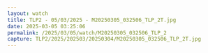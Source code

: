 ```yaml
---
layout: watch
title: TLP2 - 05/03/2025 - M20250305_032506_TLP_2T.jpg
date: 2025-03-05 03:25:06
permalink: /2025/03/05/watch/M20250305_032506_TLP_2
capture: TLP2/2025/202503/20250304/M20250305_032506_TLP_2T.jpg
---
```

